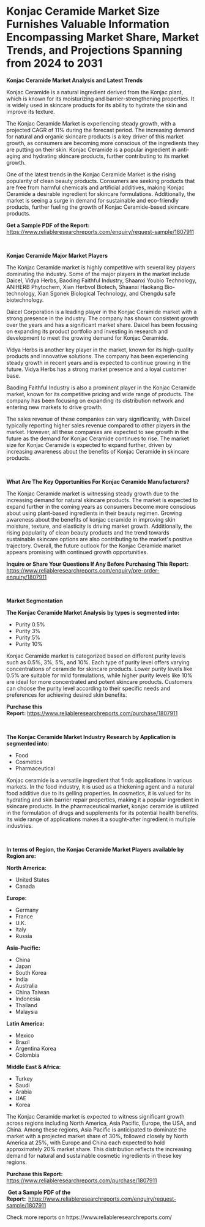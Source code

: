 <p><h1>Konjac Ceramide Market Size Furnishes Valuable Information Encompassing Market Share, Market Trends, and Projections Spanning from 2024 to 2031</h1></p><p><strong>Konjac Ceramide Market Analysis and Latest Trends</strong></p>
<p><p>Konjac Ceramide is a natural ingredient derived from the Konjac plant, which is known for its moisturizing and barrier-strengthening properties. It is widely used in skincare products for its ability to hydrate the skin and improve its texture. </p><p>The Konjac Ceramide Market is experiencing steady growth, with a projected CAGR of 11% during the forecast period. The increasing demand for natural and organic skincare products is a key driver of this market growth, as consumers are becoming more conscious of the ingredients they are putting on their skin. Konjac Ceramide is a popular ingredient in anti-aging and hydrating skincare products, further contributing to its market growth.</p><p>One of the latest trends in the Konjac Ceramide Market is the rising popularity of clean beauty products. Consumers are seeking products that are free from harmful chemicals and artificial additives, making Konjac Ceramide a desirable ingredient for skincare formulations. Additionally, the market is seeing a surge in demand for sustainable and eco-friendly products, further fueling the growth of Konjac Ceramide-based skincare products.</p></p>
<p><strong>Get a Sample PDF of the Report:&nbsp;</strong> <a href="https://www.reliableresearchreports.com/enquiry/request-sample/1807911">https://www.reliableresearchreports.com/enquiry/request-sample/1807911</a></p>
<p>&nbsp;</p>
<p><strong>Konjac Ceramide Major Market Players</strong></p>
<p><p>The Konjac Ceramide market is highly competitive with several key players dominating the industry. Some of the major players in the market include Daicel, Vidya Herbs, Baoding Faithful Industry, Shaanxi Youbio Technology, ANIHERB Phytochem, Xian Herbvol Biotech, Shaanxi Haokang Bio-technology, Xian Sgonek Biological Technology, and Chengdu safe biotechnology.</p><p>Daicel Corporation is a leading player in the Konjac Ceramide market with a strong presence in the industry. The company has shown consistent growth over the years and has a significant market share. Daicel has been focusing on expanding its product portfolio and investing in research and development to meet the growing demand for Konjac Ceramide.</p><p>Vidya Herbs is another key player in the market, known for its high-quality products and innovative solutions. The company has been experiencing steady growth in recent years and is expected to continue growing in the future. Vidya Herbs has a strong market presence and a loyal customer base.</p><p>Baoding Faithful Industry is also a prominent player in the Konjac Ceramide market, known for its competitive pricing and wide range of products. The company has been focusing on expanding its distribution network and entering new markets to drive growth.</p><p>The sales revenue of these companies can vary significantly, with Daicel typically reporting higher sales revenue compared to other players in the market. However, all these companies are expected to see growth in the future as the demand for Konjac Ceramide continues to rise. The market size for Konjac Ceramide is expected to expand further, driven by increasing awareness about the benefits of Konjac Ceramide in skincare products.</p></p>
<p>&nbsp;</p>
<p><strong>What Are The Key Opportunities For Konjac Ceramide Manufacturers?</strong></p>
<p><p>The Konjac Ceramide market is witnessing steady growth due to the increasing demand for natural skincare products. The market is expected to expand further in the coming years as consumers become more conscious about using plant-based ingredients in their beauty regimen. Growing awareness about the benefits of konjac ceramide in improving skin moisture, texture, and elasticity is driving market growth. Additionally, the rising popularity of clean beauty products and the trend towards sustainable skincare options are also contributing to the market's positive trajectory. Overall, the future outlook for the Konjac Ceramide market appears promising with continued growth opportunities.</p></p>
<p><strong>Inquire or Share Your Questions If Any Before Purchasing This Report:</strong> <a href="https://www.reliableresearchreports.com/enquiry/pre-order-enquiry/1807911">https://www.reliableresearchreports.com/enquiry/pre-order-enquiry/1807911</a></p>
<p>&nbsp;</p>
<p><strong>Market Segmentation</strong></p>
<p><strong>The Konjac Ceramide Market Analysis by types is segmented into:</strong></p>
<p><ul><li>Purity 0.5%</li><li>Purity 3%</li><li>Purity 5%</li><li>Purity 10%</li></ul></p>
<p><p>Konjac Ceramide market is categorized based on different purity levels such as 0.5%, 3%, 5%, and 10%. Each type of purity level offers varying concentrations of ceramide for skincare products. Lower purity levels like 0.5% are suitable for mild formulations, while higher purity levels like 10% are ideal for more concentrated and potent skincare products. Customers can choose the purity level according to their specific needs and preferences for achieving desired skin benefits.</p></p>
<p><strong>Purchase this Report:&nbsp;</strong><a href="https://www.reliableresearchreports.com/purchase/1807911">https://www.reliableresearchreports.com/purchase/1807911</a></p>
<p>&nbsp;</p>
<p><strong>The Konjac Ceramide Market Industry Research by Application is segmented into:</strong></p>
<p><ul><li>Food</li><li>Cosmetics</li><li>Pharmaceutical</li></ul></p>
<p><p>Konjac ceramide is a versatile ingredient that finds applications in various markets. In the food industry, it is used as a thickening agent and a natural food additive due to its gelling properties. In cosmetics, it is valued for its hydrating and skin barrier repair properties, making it a popular ingredient in skincare products. In the pharmaceutical market, konjac ceramide is utilized in the formulation of drugs and supplements for its potential health benefits. Its wide range of applications makes it a sought-after ingredient in multiple industries.</p></p>
<p>&nbsp;</p>
<p><strong>In terms of Region, the Konjac Ceramide Market Players available by Region are:</strong></p>
<p>
    <p> <strong> North America: </strong>
        <ul>
            <li>United States</li>
            <li>Canada</li>
        </ul>
        </p> 
    <p> <strong> Europe: </strong>
        <ul>
            <li>Germany</li>
            <li>France</li>
            <li>U.K.</li>
            <li>Italy</li>
            <li>Russia</li>
        </ul>
        </p> 
    <p> <strong> Asia-Pacific: </strong>
        <ul>
            <li>China</li>
            <li>Japan</li>
            <li>South Korea</li>
            <li>India</li>
            <li>Australia</li>
            <li>China Taiwan</li>
            <li>Indonesia</li>
            <li>Thailand</li>
            <li>Malaysia</li>
        </ul>
        </p> 
    <p> <strong> Latin America: </strong>
        <ul>
            <li>Mexico</li>
            <li>Brazil</li>
            <li>Argentina Korea</li>
            <li>Colombia</li>
        </ul>
        </p> 
    <p> <strong> Middle East & Africa: </strong>
        <ul>
            <li>Turkey</li>
            <li>Saudi</li>
            <li>Arabia</li>
            <li>UAE</li>
            <li>Korea</li>
        </ul>
    </p>
    </p>
<p><p>The Konjac Ceramide market is expected to witness significant growth across regions including North America, Asia Pacific, Europe, the USA, and China. Among these regions, Asia Pacific is anticipated to dominate the market with a projected market share of 30%, followed closely by North America at 25%, with Europe and China each expected to hold approximately 20% market share. This distribution reflects the increasing demand for natural and sustainable cosmetic ingredients in these key regions.</p></p>
<p><strong>Purchase this Report: </strong><a href="https://www.reliableresearchreports.com/purchase/1807911">https://www.reliableresearchreports.com/purchase/1807911</a></p>
<p>&nbsp;<strong>Get a Sample PDF of the Report:&nbsp;&nbsp;</strong><a href="https://www.reliableresearchreports.com/enquiry/request-sample/1807911">https://www.reliableresearchreports.com/enquiry/request-sample/1807911</a></p>
<p><strong></strong></p>
<p>Check more reports on https://www.reliableresearchreports.com/</p>